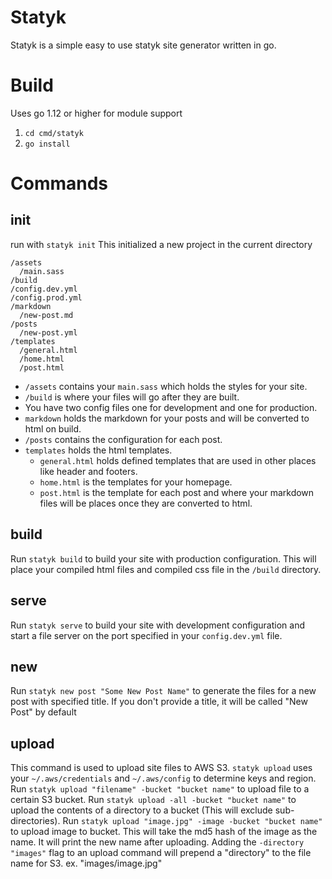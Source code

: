 Statyk
======

Statyk is a simple easy to use statyk site generator written in go.

Build
=====

Uses go 1.12 or higher for module support

1. `cd cmd/statyk`
2. `go install`

Commands
========

## init
run with `statyk init`
This initialized a new project in the current directory

```
/assets
  /main.sass
/build
/config.dev.yml
/config.prod.yml
/markdown
  /new-post.md
/posts
  /new-post.yml
/templates
  /general.html
  /home.html
  /post.html
```

* `/assets` contains your `main.sass` which holds the styles for your site.
* `/build` is where your files will go after they are built.
* You have two config files one for development and one for production.
* `markdown` holds the markdown for your posts and will be converted to html on build.
* `/posts` contains the configuration for each post.
* `templates` holds the html templates.
    - `general.html` holds defined templates that are used in other places like header and footers.
    - `home.html` is the templates for your homepage.
    - `post.html` is the template for each post and where your markdown files will be places once they are converted to html.

## build
Run `statyk build` to build your site with production configuration.
This will place your compiled html files and compiled css file in the `/build` directory.

## serve
Run `statyk serve` to build your site with development configuration and start a file server on the port specified in your `config.dev.yml` file.

## new
Run `statyk new post "Some New Post Name"` to generate the files for a new post with specified title.
If you don't provide a title, it will be called "New Post" by default

## upload
This command is used to upload site files to AWS S3.
`statyk upload` uses your `~/.aws/credentials` and `~/.aws/config` to determine keys and region.
Run `statyk upload "filename" -bucket "bucket name"` to upload file to a certain S3 bucket.
Run `statyk upload -all -bucket "bucket name"` to upload the contents of a directory to a bucket (This will exclude sub-directories).
Run `statyk upload "image.jpg" -image -bucket "bucket name"` to upload image to bucket. This will take the md5 hash of the image as the name. It will print the new name after uploading.
Adding the `-directory "images"` flag to an upload command will prepend a "directory" to the file name for S3. ex. "images/image.jpg"

